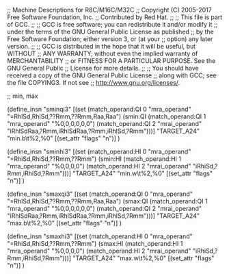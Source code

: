 ;; Machine Descriptions for R8C/M16C/M32C
;; Copyright (C) 2005-2017 Free Software Foundation, Inc.
;; Contributed by Red Hat.
;;
;; This file is part of GCC.
;;
;; GCC is free software; you can redistribute it and/or modify it
;; under the terms of the GNU General Public License as published
;; by the Free Software Foundation; either version 3, or (at your
;; option) any later version.
;;
;; GCC is distributed in the hope that it will be useful, but WITHOUT
;; ANY WARRANTY; without even the implied warranty of MERCHANTABILITY
;; or FITNESS FOR A PARTICULAR PURPOSE.  See the GNU General Public
;; License for more details.
;;
;; You should have received a copy of the GNU General Public License
;; along with GCC; see the file COPYING3.  If not see
;; <http://www.gnu.org/licenses/>.

;; min, max

(define_insn "sminqi3"
  [(set (match_operand:QI 0 "mra_operand" "=RhlSd,RhlSd,??Rmm,??Rmm,Raa,Raa")
	(smin:QI (match_operand:QI 1 "mra_operand" "%0,0,0,0,0,0")
		 (match_operand:QI 2 "mrai_operand" "iRhlSdRaa,?Rmm,iRhlSdRaa,?Rmm,iRhlSd,?Rmm")))]
  "TARGET_A24"
  "min.b\t%2,%0"
  [(set_attr "flags" "n")]
  )

(define_insn "sminhi3"
  [(set (match_operand:HI 0 "mra_operand" "=RhiSd,RhiSd,??Rmm,??Rmm")
	(smin:HI (match_operand:HI 1 "mra_operand" "%0,0,0,0")
		 (match_operand:HI 2 "mrai_operand" "iRhiSd,?Rmm,iRhiSd,?Rmm")))]
  "TARGET_A24"
  "min.w\t%2,%0"
  [(set_attr "flags" "n")]
  )

(define_insn "smaxqi3"
  [(set (match_operand:QI 0 "mra_operand" "=RhlSd,RhlSd,??Rmm,??Rmm,Raa,Raa")
	(smax:QI (match_operand:QI 1 "mra_operand" "%0,0,0,0,0,0")
		 (match_operand:QI 2 "mrai_operand" "iRhlSdRaa,?Rmm,iRhlSdRaa,?Rmm,iRhlSd,?Rmm")))]
  "TARGET_A24"
  "max.b\t%2,%0"
  [(set_attr "flags" "n")]
  )

(define_insn "smaxhi3"
  [(set (match_operand:HI 0 "mra_operand" "=RhiSd,RhiSd,??Rmm,??Rmm")
	(smax:HI (match_operand:HI 1 "mra_operand" "%0,0,0,0")
		 (match_operand:HI 2 "mrai_operand" "iRhiSd,?Rmm,iRhiSd,?Rmm")))]
  "TARGET_A24"
  "max.w\t%2,%0"
  [(set_attr "flags" "n")]
  )
